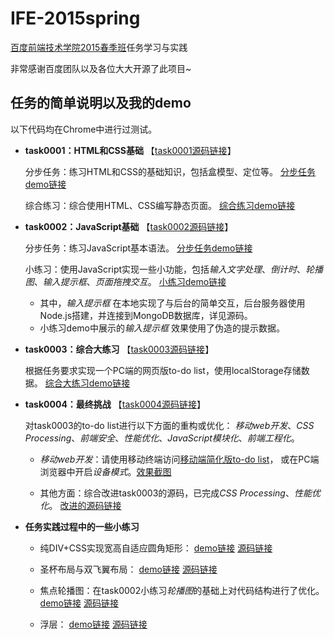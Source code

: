 # IFE-2015spring

[百度前端技术学院2015春季班](https://github.com/baidu-ife/ife/tree/master/2015_spring)任务学习与实践

非常感谢百度团队以及各位大大开源了此项目~

## 任务的简单说明以及我的demo

以下代码均在Chrome中进行过测试。

* **task0001：HTML和CSS基础**
【[task0001源码链接](https://github.com/LittleCrabXXY/IFE-2015spring/tree/master/ans-task0001)】

    分步任务：练习HTML和CSS的基础知识，包括盒模型、定位等。
    [分步任务demo链接](http://littlecrabxxy.github.io/IFE-2015spring/ans-task0001/task0001.html)

    综合练习：综合使用HTML、CSS编写静态页面。
    [综合练习demo链接](http://littlecrabxxy.github.io/IFE-2015spring/ans-task0001/index.html)

* **task0002：JavaScript基础**
【[task0002源码链接](https://github.com/LittleCrabXXY/IFE-2015spring/tree/master/ans-task0002)】

    分步任务：练习JavaScript基本语法。
    [分步任务demo链接](http://littlecrabxxy.github.io/IFE-2015spring/ans-task0002/task0002.html)

    小练习：使用JavaScript实现一些小功能，包括*输入文字处理*、*倒计时*、*轮播图*、*输入提示框*、*页面拖拽交互*。
    [小练习demo链接](http://littlecrabxxy.github.io/IFE-2015spring/ans-task0002/training.html)
    
    + 其中，*输入提示框* 在本地实现了与后台的简单交互，后台服务器使用Node.js搭建，并连接到MongoDB数据库，详见源码。
    + 小练习demo中展示的*输入提示框* 效果使用了伪造的提示数据。

* **task0003：综合大练习**
【[task0003源码链接](https://github.com/LittleCrabXXY/IFE-2015spring/tree/master/ans-task0003)】

    根据任务要求实现一个PC端的网页版to-do list，使用localStorage存储数据。
    [综合大练习demo链接](http://littlecrabxxy.github.io/IFE-2015spring/ans-task0003/task0003.html)

* **task0004：最终挑战**
【[task0004源码链接](https://github.com/LittleCrabXXY/IFE-2015spring/tree/master/ans-task0004)】

    对task0003的to-do list进行以下方面的重构或优化：
    *移动web开发*、*CSS Processing*、*前端安全*、*性能优化*、*JavaScript模块化*、*前端工程化*。

    + *移动web开发*：请使用移动终端访问[移动端简化版to-do list](http://littlecrabxxy.github.io/IFE-2015spring/ans-task0004/task0004.html)，
    或在PC端浏览器中开启*设备模式*。[效果截图](https://github.com/LittleCrabXXY/IFE-2015spring/tree/master/ans-task0004/mobile-screenshot)

    + 其他方面：综合改进task0003的源码，已完成*CSS Processing*、*性能优化*。
    [改进的源码链接](https://github.com/LittleCrabXXY/IFE-2015spring/tree/master/ans-task0004/improve-task0003)

* **任务实践过程中的一些小练习**

    + 纯DIV+CSS实现宽高自适应圆角矩形：
    [demo链接](http://littlecrabxxy.github.io/IFE-2015spring/practice/task0001-%E7%BA%AFDIV+CSS%E5%AE%9E%E7%8E%B0%E5%AE%BD%E9%AB%98%E8%87%AA%E9%80%82%E5%BA%94%E5%9C%86%E8%A7%92%E7%9F%A9%E5%BD%A2.html)
    [源码链接](https://github.com/LittleCrabXXY/IFE-2015spring/blob/master/practice/task0001-%E7%BA%AFDIV%2BCSS%E5%AE%9E%E7%8E%B0%E5%AE%BD%E9%AB%98%E8%87%AA%E9%80%82%E5%BA%94%E5%9C%86%E8%A7%92%E7%9F%A9%E5%BD%A2.html)

    + 圣杯布局与双飞翼布局：
    [demo链接](http://littlecrabxxy.github.io/IFE-2015spring/practice/task0001-layout-%E5%8F%8C%E9%A3%9E%E7%BF%BC+%E5%9C%A3%E6%9D%AF.html)
    [源码链接](https://github.com/LittleCrabXXY/IFE-2015spring/blob/master/practice/task0001-layout-%E5%8F%8C%E9%A3%9E%E7%BF%BC%2B%E5%9C%A3%E6%9D%AF.html)

    + 焦点轮播图：在task0002小练习*轮播图*的基础上对代码结构进行了优化。
    [demo链接](http://littlecrabxxy.github.io/IFE-2015spring/practice/%E7%84%A6%E7%82%B9%E8%BD%AE%E6%92%AD%E5%9B%BE/task0002-focus.html)
    [源码链接](https://github.com/LittleCrabXXY/IFE-2015spring/tree/master/practice/%E7%84%A6%E7%82%B9%E8%BD%AE%E6%92%AD%E5%9B%BE)

    + 浮层：
    [demo链接](http://littlecrabxxy.github.io/IFE-2015spring/practice/task0003-overlay.html)
    [源码链接](https://github.com/LittleCrabXXY/IFE-2015spring/blob/master/practice/task0003-overlay.html)
